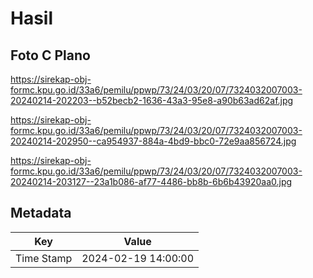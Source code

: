 # Hasil

## Foto C Plano

https://sirekap-obj-formc.kpu.go.id/33a6/pemilu/ppwp/73/24/03/20/07/7324032007003-20240214-202203--b52becb2-1636-43a3-95e8-a90b63ad62af.jpg

https://sirekap-obj-formc.kpu.go.id/33a6/pemilu/ppwp/73/24/03/20/07/7324032007003-20240214-202950--ca954937-884a-4bd9-bbc0-72e9aa856724.jpg

https://sirekap-obj-formc.kpu.go.id/33a6/pemilu/ppwp/73/24/03/20/07/7324032007003-20240214-203127--23a1b086-af77-4486-bb8b-6b6b43920aa0.jpg


## Metadata

| Key        | Value               |
| ---------- | ------------------- |
| Time Stamp | 2024-02-19 14:00:00 |



